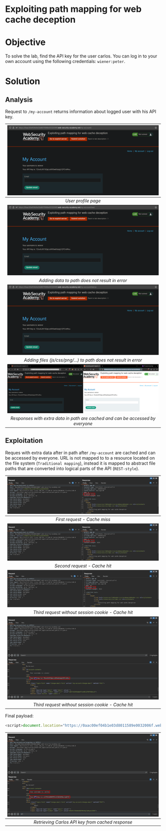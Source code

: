 # Exploiting path mapping for web cache deception
# Objective
To solve the lab, find the API key for the user carlos. You can log in to your own account using the following credentials: `wiener:peter`. 


# Solution
## Analysis
Request to `/my-account` returns information about logged user with his API key.

|![](Images/image.png)|
|:--:| 
| *User profile page* |
|![](Images/image-1.png)|
| *Adding data to path does not result in error* |
|![](Images/image-2.png)|
| *Adding files (js/css/png/...) to path does not result in error* |
|![](Images/image-3.png)|
| *Responses with extra data in path are cached and can be accessed by everyone* |

## Exploitation
Reques with extra data after in path after `/my-account` are cached and can be accessed by everyone. URL is not mapped to to a resource located on the file system (`Traditional mapping`), instead it is mapped to abstract file paths that are converted into logical parts of the API (`REST-style`).

|![](Images/image-4.png)|
|:--:| 
| *First request - Cache miss* |
|![](Images/image-5.png)|
| *Second request - Cache hit* |
|![](Images/image-6.png)|
| *Third request without session cookie - Cache hit* |
|![](Images/image-7.png)|
| *Third request without session cookie - Cache hit* |


Final payload:
```js
<script>document.location="https://0aac00ef04b1e03d8011589e0032006f.web-security-academy.net/my-account/carlosapikey.js"</script>
```

|![](Images/image-8.png)|
|:--:| 
| *Retrieving Carlos API key from cached response* |
